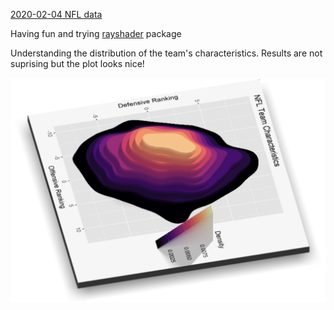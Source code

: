 [2020-02-04 NFL data](https://github.com/ichisa/TidyTuesday/tree/master/2020-02-03-NFL)

Having fun and trying [rayshader](https://www.rayshader.com/) package

Understanding the distribution of the team's characteristics. Results are not suprising but the plot looks nice!

<img src="https://github.com/ichisa/TidyTuesday/blob/master/2020-02-03-NFL/team-characteristics-1.PNG" width="600" />
